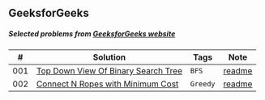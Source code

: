 ## GeeksforGeeks

##### Selected problems from [GeeksforGeeks website](http://www.geeksforgeeks.org)

| # | Solution | Tags | Note |
| ----| -------- | ---- | ---- |
| 001 | [Top Down View Of Binary Search Tree](https://github.com/interviewcoder/geeksforgeeks/tree/master/src/_001_TopDownViewOfBST/Solution.java) | `BFS` | [readme](https://github.com/interviewcoder/geeksforgeeks/tree/master/src/_001_TopDownViewOfBST) |
| 002 | [Connect N Ropes with Minimum Cost](https://github.com/interviewcoder/geeksforgeeks/blob/master/src/_002_ConnectRopes/Solution.java) | `Greedy` | [readme](https://github.com/interviewcoder/geeksforgeeks/blob/master/src/_002_ConnectRopes) |